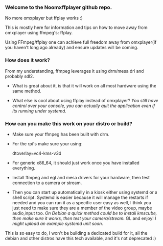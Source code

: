 ### Welcome to the Noomxffplayer github repo.

No more omxplayer but ffplay works :)

This is mostly here for information and tips on how to move away from omxplayer using ffmpeg's: ffplay.

Using FFmpeg/ffplay one can achieve full freedom away from omxplayer(if you haven't long ago already) and ensure updates will be coming.

### How does it work? 
From my understanding, ffmpeg leverages it using drm/mesa dri and probably sdl2.

* What is great about it, is that it will work on all most hardware using the same method.

* What else is cool about using ffplay instead of omxplayer? 
  *You still have control over your console, you can actually quit the application even if its running under systemd.*

### How can you make this work on your distro or build?

* Make sure your ffmpeg has been built with drm.
* For the rpi's make sure your using:

   dtoverlay=vc4-kms-v3d 

* For generic x86_64, it should just work once you have installed everything.
* Install ffmpeg and egl and mesa drivers for your hardware, then test connection to a camera or stream.
* Then you can start up automatically in a kiosk either using systemd or a shell script. Systemd is easier because it will manage the restarts if needed
and you can run it as a specific user easy as well,  I think you just need to make sure they are a member of the video group, maybe audio,input too.
*On Debian a quick method could be to install kmscube, then make sure it works, then test your camera/stream.*
GL and enjoy!
*I might upload an example systemd unit soon.*

This is so easy to do, I won't be building a dedicated build for it, all the debian and other distros have this tech available, and it's not deprecated :)




